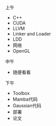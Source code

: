 上午

- C++
- CUDA
- LLVM
- Linker and Loader
- LDD
- 网络
- OpenGL



中午

- 随便看看



下午

- Toolbox
- Mamba代码
- Gaussian代码
- 部署
- 论文